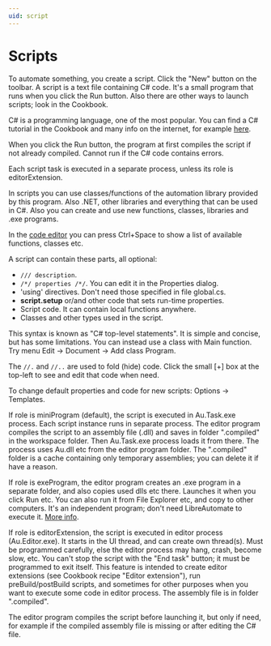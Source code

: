 ```yaml
---
uid: script
---
```


# Scripts

To automate something, you create a script. Click the "New" button on the toolbar. A script is a text file containing C# code. It's a small program that runs when you click the Run button. Also there are other ways to launch scripts; look in the Cookbook.

C# is a programming language, one of the most popular. You can find a C# tutorial in the Cookbook and many info on the internet, for example [here](https://learn.microsoft.com/en-us/dotnet/csharp/).

When you click the Run button, the program at first compiles the script if not already compiled. Cannot run if the C# code contains errors.

Each script task is executed in a separate process, unless its role is editorExtension.

In scripts you can use classes/functions of the automation library provided by this program. Also .NET, other libraries and everything that can be used in C#. Also you can create and use new functions, classes, libraries and .exe programs.

In the [code editor](xref:code_editor) you can press Ctrl+Space to show a list of available functions, classes etc.

A script can contain these parts, all optional:
- ```/// description```.
- ```/*/ properties /*/```. You can edit it in the Properties dialog.
- 'using' directives. Don't need those specified in file global.cs.
- **script.setup** or/and other code that sets run-time properties.
- Script code. It can contain local functions anywhere.
- Classes and other types used in the script.

This syntax is known as "C# top-level statements". It is simple and concise, but has some limitations. You can instead use a class with Main function. Try menu Edit -> Document -> Add class Program.

The ```//.``` and ```//..``` are used to fold (hide) code. Click the small [+] box at the top-left to see and edit that code when need. 

To change default properties and code for new scripts: Options -> Templates.

If role is miniProgram (default), the script is executed in Au.Task.exe process. Each script instance runs in separate process. The editor program compiles the script to an assembly file (.dll) and saves in folder ".compiled" in the workspace folder. Then Au.Task.exe process loads it from there. The process uses Au.dll etc from the editor program folder. The ".compiled" folder is a cache containing only temporary assemblies; you can delete it if have a reason.

If role is exeProgram, the editor program creates an .exe program in a separate folder, and also copies used dlls etc there. Launches it when you click Run etc. You can also run it from File Explorer etc, and copy to other computers. It's an independent program; don't need LibreAutomate to execute it. [More info](xref:publish).

If role is editorExtension, the script is executed in editor process (Au.Editor.exe). It starts in the UI thread, and can create own thread(s). Must be programmed carefully, else the editor process may hang, crash, become slow, etc. You can't stop the script with the "End task" button; it must be programmed to exit itself. This feature is intended to create editor extensions (see Cookbook recipe "Editor extension"), run preBuild/postBuild scripts, and sometimes for other purposes when you want to execute some code in editor process. The assembly file is in folder ".compiled".

The editor program compiles the script before launching it, but only if need, for example if the compiled assembly file is missing or after editing the C# file.
